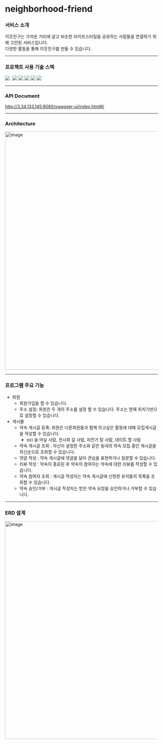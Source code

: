 # neighborhood-friend

### 서비스 소개
이웃친구는 가까운 거리에 살고 비슷한 라이프스타일을 공유하는 사람들을 연결하기 위해 고안된 서비스입니다. \
다양한 활동을 통해 이웃친구를 만들 수 있습니다.

---

### 프로젝트 사용 기술 스택
<img src="https://img.shields.io/badge/JAVA-007396?style=for-the-badge&logo=Java&logoColor=white">&nbsp;
<img src="https://img.shields.io/badge/Spring-6DB33F?style=for-the-badge&logo=Spring&logoColor=white">
<img src="https://img.shields.io/badge/JPA-green?style=for-the-badge&logo=JPA&logoColor=white">
<img src="https://img.shields.io/badge/mariadb-003545?style=for-the-badge&logo=mariadb&logoColor=white">
<img src="https://img.shields.io/badge/aws_EC2-FF9900?style=for-the-badge&logo=Amazon EC2&logoColor=white">
<img src="https://img.shields.io/badge/aws_S3-569A31?style=for-the-badge&logo=Amazon S3&logoColor=white">
<br>

---

### API Document
http://3.34.133.145:8080/swagger-ui/index.html#/

---

### Architecture
<img width="783" alt="image" src="https://github.com/jodonghyeon3/neighborhood-friend/assets/117457834/79b93fab-fdeb-404b-9376-186b1f9d7045">

---

### 프로그램 주요 기능
- 회원
  - 회원가입을 할 수 있습니다.
  - 주소 설정: 회원은 두 개의 주소를 설정 할 수 있습니다. 주소는 현재 위치기반으로 설정할 수 있습니다.
- 게시물
  - 약속 게시글 등록: 회원은 다른회원들과 함께 하고싶은 활동에 대해 모집게시글을 작성할 수 있습니다.
    - ex) 술 마실 사람, 전시회 갈 사람, 자전거 탈 사람, 데이트 할 사람
  - 약속 게시글 조회 : 자신이 설정한 주소와 같은 동네의 약속 모집 중인 게시글을 최신순으로 조회할 수 있습니다.
  - 댓글 작성 : 약속 게시글에 댓글을 달아 관심을 표현하거나 질문할 수 있습니다.
  - 리뷰 작성 : 약속이 종료된 후 약속의 참여자는 약속에 대한 리뷰를 작성할 수 있습니다.
  - 약속 참여자 조회 : 게시글 작성자는 약속 게시글에 신청한 유저들의 목록을 조회할 수 있습니다.
  - 약속 승인/거부 : 게시글 작성자는 받은 약속 요청을 승인하거나 거부할 수 있습니다.
<hr>

### ERD 설계
<img width="716" alt="image" src="https://github.com/jodonghyeon3/neighborhood-friend/assets/117457834/d5952177-ae9e-4077-84b5-78dd44f38633">







